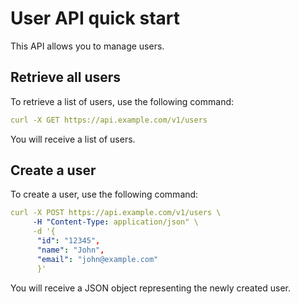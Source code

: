 # User API quick start
This API allows you to manage users.

## Retrieve all users
To retrieve a list of users, use the following command:
```yaml
curl -X GET https://api.example.com/v1/users
```
You will receive a list of users.

## Create a user

To create a user, use the following command:
```yaml
curl -X POST https://api.example.com/v1/users \
     -H "Content-Type: application/json" \
     -d '{
      "id": "12345",
      "name": "John",
      "email": "john@example.com"
      }'

```
You will receive a JSON object representing the newly created user.

